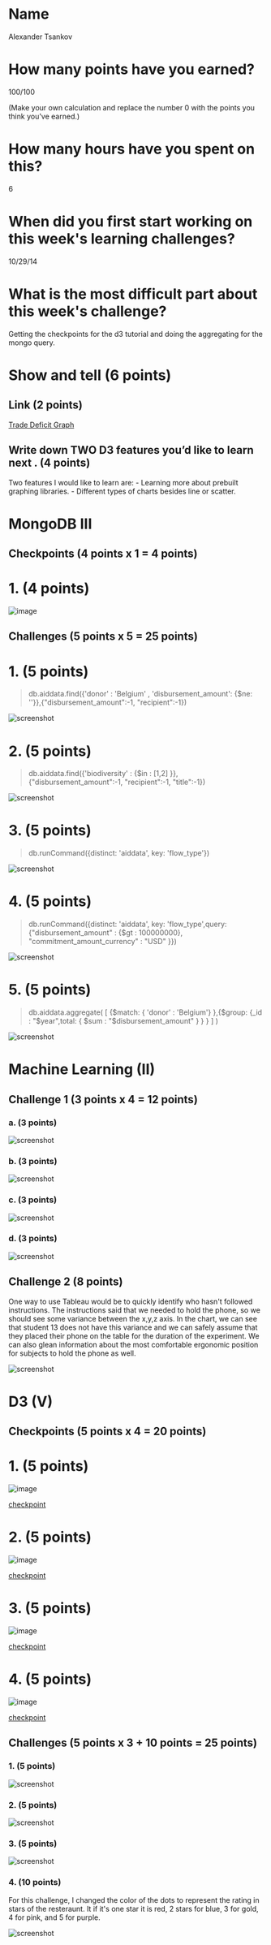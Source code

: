 # Name

Alexander Tsankov

# How many points have you earned?

100/100

(Make your own calculation and replace the number 0 with the points you think you've earned.)

# How many hours have you spent on this?

6

# When did you first start working on this week's learning challenges?

10/29/14

# What is the most difficult part about this week's challenge?

Getting the checkpoints for the d3 tutorial and doing the aggregating for the mongo query. 

# Show and tell (6 points)

## Link (2 points)

[Trade Deficit Graph](http://www.brightpointinc.com/interactive/ustrade/index.html?source=d3js)

## Write down TWO D3 features you’d like to learn next . (4 points)

Two features I would like to learn are: 
	- Learning more about prebuilt graphing libraries. 
	- Different types of charts besides line or scatter. 

# MongoDB III

## Checkpoints (4 points x 1 = 4 points)

# 1. (4 points)

![image](m-checkpoint-1.png)

## Challenges (5 points x 5 = 25 points)

# 1. (5 points)

> db.aiddata.find({'donor' : 'Belgium' , 'disbursement_amount': {$ne: ''}},{"disbursement_amount":-1, "recipient":-1})

![screenshot](m-challenge-1.png)

# 2. (5 points)

> db.aiddata.find({'biodiversity' : {$in : [1,2] }},{"disbursement_amount":-1, "recipient":-1, "title":-1})

![screenshot](m-challenge-2.png)

# 3. (5 points)

> db.runCommand({distinct: 'aiddata', key: 'flow_type'})

![screenshot](m-challenge-3.png)

# 4. (5 points)

> db.runCommand({distinct: 'aiddata', key: 'flow_type',query: {"disbursement_amount" : {$gt : 100000000}, "commitment_amount_currency" : "USD" }})

![screenshot](m-challenge-4.png)

# 5. (5 points)

> db.aiddata.aggregate( [ {$match: { 'donor' : 'Belgium'} },{$group: {_id : "$year",total: { $sum : "$disbursement_amount" } } } ] )

![screenshot](m-challenge-5.png)

# Machine Learning (II)

## Challenge 1 (3 points x 4 = 12 points)

### a. (3 points)

![screenshot](ml-challenge-1a.png)

### b. (3 points)

![screenshot](ml-challenge-1b.png)

### c. (3 points) 

![screenshot](ml-challenge-1c.png)

### d. (3 points) 

![screenshot](ml-challenge-1d.png)

## Challenge 2 (8 points)

One way to use Tableau would be to quickly identify who hasn't followed instructions. The instructions said that we needed to hold the phone, so we should see some variance between the x,y,z axis. In the chart, we can see that student 13 does not have this variance and we can safely assume that they placed their phone on the table for the duration of the experiment. We can also glean information about the most comfortable ergonomic position for subjects to hold the phone as well. 

![screenshot](ml-challenge-2.png)


# D3 (V)

## Checkpoints (5 points x 4 = 20 points)

# 1. (5 points)

![image](d3-checkpoint-1.png)

[checkpoint](checkpoint-1.html)

# 2. (5 points)

![image](d3-checkpoint-2.png)

[checkpoint](checkpoint-2.html)

# 3. (5 points)

![image](d3-checkpoint-3.png)

[checkpoint](checkpoint-3.html)

# 4. (5 points)

![image](d3-checkpoint-4.png)

[checkpoint](checkpoint-4.html)

## Challenges 	(5 points x 3 + 10 points = 25 points)

### 1. (5 points)

![screenshot](d3-challenge-1.png)

### 2. (5 points)

![screenshot](d3-challenge-2.png)

### 3. (5 points)

![screenshot](d3-challenge-3.png)

### 4. (10 points)

For this challenge, I changed the color of the dots to represent the rating in stars of the resteraunt. It if it's one star it is red, 2 stars for blue, 3 for gold, 4 for pink, and 5 for purple. 

![screenshot](d3-challenge-4.png)

